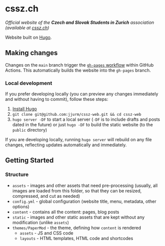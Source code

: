 # cssz.ch

*Official website of the **Czech and Slovak Students in Zurich** association (available at [cssz.ch](https://cssz.ch/))*

Website built on [Hugo](https://gohugo.io/).

## Making changes

Changes on the `main` branch trigger the [`gh-pages` workflow](https://github.com/jjurm/cssz-web/blob/main/.github/workflows/gh-pages.yml) within GitHub Actions. This automatically builds the website into the `gh-pages` branch.

### Local development

If you prefer developing locally (you can preview any changes immediately and without having to commit), follow these steps:

1. [Install Hugo](https://gohugo.io/getting-started/installing/)
2. `git clone git@github.com:jjurm/cssz-web.git && cd cssz-web`
3. `hugo server -DF` to start a local server (`-DF` is to include drafts and posts dated in the future) or just `hugo -DF` to build the static website (to the `public` directory)

If you are developing locally, running `hugo server` will rebuild on any file changes, reflecting updates automatically and immediately.

## Getting Started

### Structure

- `assets` - images and other assets that need pre-processing (usually, all images are loaded from this folder, so that they can be resized, compressed, and cut as needed)
- `config.yml` - global configuration (website title, menu, metadata, other options)
- `content` - contains all the content: pages, blog posts
- `static` - images and other static assets that are kept without any modification (unlike `assets`)
- `themes/PaperMod` - the theme, defining how `content` is rendered
  - `assets` - JS and CSS code
  - `layouts` - HTML templates, HTML code and shortcodes
